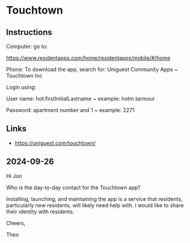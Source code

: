 # Touchtown

## Instructions

Computer: go to:

https://www.residentapps.com/home/residentapps/mobile/#/home

Phone: To download the app, search for: Uniguest Community Apps ~ Touchtown Inc

Login using:

User name: hot:firstInitialLastname ~ example:  hotm.tarmour

Password: apartment number and 1 ~ example: 2271


## Links

* https://uniguest.com/touchtown/

## 2024-09-26

Hi Jon

Who is the day-to-day contact for the Touchtown app?

Installing, launching, and maintaining the app is a service that residents, particularly new residents, will likely need help with. I would like to share their identity with residents.

Cheers,

Theo
